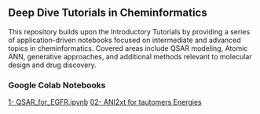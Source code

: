 ## Deep Dive Tutorials in Cheminformatics
This repository builds upon the Introductory Tutorials by providing a series of application-driven notebooks focused on intermediate and advanced topics in cheminformatics. Covered areas include QSAR modeling, Atomic ANN, generative approaches, and additional methods relevant to molecular design and drug discovery. 

### **Google Colab Notebooks**

[1- QSAR_for_EGFR.ipynb](https://colab.research.google.com/github/sofia-sunny/Atomic_Neural-Network/blob/main/01_QSAR_for_EGFR.ipynb.ipynb)
[02- ANI2xt for tautomers Energies](https://colab.research.google.com/github/sofia-sunny/Atomic_Neural-Network/blob/main/02_ANI_2xt_for_tautomers_Energies.ipynb)
